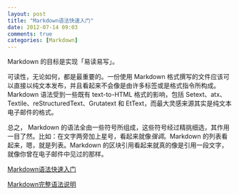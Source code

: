 ```yaml
---
layout: post
title: "Markdown语法快速入门"
date: 2012-07-14 09:03
comments: true
categories: [Markdown] 
---
```


Markdown 的目标是实现「易读易写」。

可读性，无论如何，都是最重要的。一份使用 Markdown
格式撰写的文件应该可以直接以纯文本发布，并且看起来不会像是由许多标签或是格式指令所构成。Markdown
语法受到一些既有 text-to-HTML 格式的影响，包括
Setext、atx、Textile、reStructuredText、Grutatext 和
EtText，而最大灵感来源其实是纯文本电子邮件的格式。

总之， Markdown
的语法全由一些符号所组成，这些符号经过精挑细选，其作用一目了然。比如：在文字两旁加上星号，看起来就像*强调*。Markdown
的列表看起来，嗯，就是列表。Markdown
的区块引用看起来就真的像是引用一段文字，就像你曾在电子邮件中见过的那样。

[Markdown语法快速入门](http://wowubuntu.com/markdown/basic.html)

[Markdown完整语法说明](http://wowubuntu.com/markdown/index.html)
